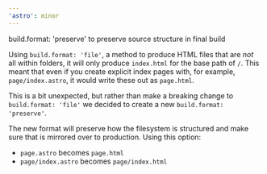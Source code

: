 ```yaml
---
'astro': minor
---
```


build.format: 'preserve' to preserve source structure in final build

Using `build.format: 'file'`, a method to produce HTML files that are *not* all within folders, it will only produce `index.html` for the base path of `/`. This meant that even if you create explicit index pages with, for example, `page/index.astro`, it would write these out as `page.html`.

This is a bit unexpected, but rather than make a breaking change to `build.format: 'file'` we decided to create a new `build.format: 'preserve'`.

The new format will preserve how the filesystem is structured and make sure that is mirrored over to production. Using this option:

- `page.astro` becomes `page.html`
- `page/index.astro` becomes `page/index.html`
